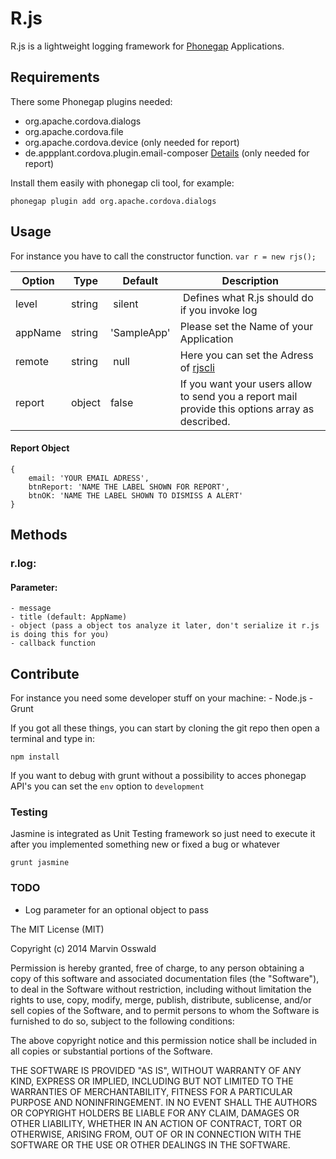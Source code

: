 # R.js 

R.js is a lightweight logging framework for [Phonegap](http://www.phonegap.com) Applications.

## Requirements

There some Phonegap plugins needed:

- org.apache.cordova.dialogs
- org.apache.cordova.file
- org.apache.cordova.device (only needed for report)
- de.appplant.cordova.plugin.email-composer [Details](https://build.phonegap.com/plugins/522) (only needed for report)

Install them easily with phonegap cli tool, for example:
	
	phonegap plugin add org.apache.cordova.dialogs

## Usage

For instance you have to call the constructor function.
	``
		var r = new rjs();
	``

Option | Type | Default | Description
------ | ---- | ------- | -----------
level | string | silent | Defines what R.js should do if you invoke log
appName | string | 'SampleApp' | Please set the Name of your Application
remote | string | null | Here you can set the Adress of [rjscli](http://www.github.com/Osile/rjscli)
report | object | false | If you want your users allow to send you a report mail provide this options array as described.

#### Report Object

	{
		email: 'YOUR EMAIL ADRESS',
		btnReport: 'NAME THE LABEL SHOWN FOR REPORT',
		btnOK: 'NAME THE LABEL SHOWN TO DISMISS A ALERT'
	}

## Methods

### r.log:
#### Parameter:
	- message
	- title (default: AppName)
	- object (pass a object tos analyze it later, don't serialize it r.js is doing this for you)
	- callback function

## Contribute

For instance you need some developer stuff on your machine:
	- Node.js
	- Grunt

If you got all these things, you can start by cloning the git repo then open a terminal and type in:

	npm install

If you want to debug with grunt without a possibility to acces phonegap API's you can set the `env` option to `development`

### Testing

Jasmine is integrated as Unit Testing framework so just need to execute it after you implemented something new or fixed a bug or whatever

	grunt jasmine

### TODO
- Log parameter for an optional object to pass

The MIT License (MIT)

Copyright (c) 2014	Marvin Osswald

Permission is hereby granted, free of charge, to any person obtaining a copy
of this software and associated documentation files (the "Software"), to deal
in the Software without restriction, including without limitation the rights
to use, copy, modify, merge, publish, distribute, sublicense, and/or sell
copies of the Software, and to permit persons to whom the Software is
furnished to do so, subject to the following conditions:

The above copyright notice and this permission notice shall be included in all
copies or substantial portions of the Software.

THE SOFTWARE IS PROVIDED "AS IS", WITHOUT WARRANTY OF ANY KIND, EXPRESS OR
IMPLIED, INCLUDING BUT NOT LIMITED TO THE WARRANTIES OF MERCHANTABILITY,
FITNESS FOR A PARTICULAR PURPOSE AND NONINFRINGEMENT. IN NO EVENT SHALL THE
AUTHORS OR COPYRIGHT HOLDERS BE LIABLE FOR ANY CLAIM, DAMAGES OR OTHER
LIABILITY, WHETHER IN AN ACTION OF CONTRACT, TORT OR OTHERWISE, ARISING FROM,
OUT OF OR IN CONNECTION WITH THE SOFTWARE OR THE USE OR OTHER DEALINGS IN THE
SOFTWARE.